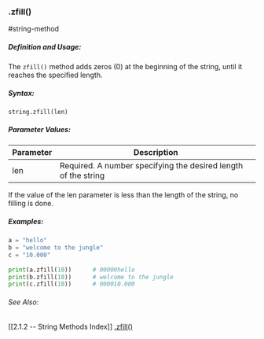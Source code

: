 ### .zfill()
#string-method 

##### Definition and Usage:
The `zfill()` method adds zeros (0) at the beginning of the string, until it reaches the specified length.

##### Syntax:
 `string.zfill(len)`

##### Parameter Values:
| Parameter | Description                                                    |
| --------- | -------------------------------------------------------------- |
| len       | Required. A number specifying the desired length of the string | 




If the value of the len parameter is less than the length of the string, no filling is done.

##### Examples:
```py
a = "hello"  
b = "welcome to the jungle"  
c = "10.000"  
  
print(a.zfill(10))  	# 00000hello
print(b.zfill(10))  	# welcome to the jungle
print(c.zfill(10))		# 000010.000

```

###### See Also:
[[2.1.2 -- String Methods Index]]
[.zfill()](https://www.w3schools.com/python/ref_string_zfill.asp)